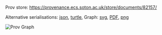 
Prov store: https://provenance.ecs.soton.ac.uk/store/documents/82157/

Alternative serialisations: [json](https://provenance.ecs.soton.ac.uk/store/documents/82157.json), [turtle](https://provenance.ecs.soton.ac.uk/store/documents/82157.ttl),
Graph: [svg](https://provenance.ecs.soton.ac.uk/store/documents/82157.svg), [PDF](https://provenance.ecs.soton.ac.uk/store/documents/82157.pdf), [png](https://provenance.ecs.soton.ac.uk/store/documents/82157.png)

![Prov Graph](https://provenance.ecs.soton.ac.uk/store/documents/82157.png)

        